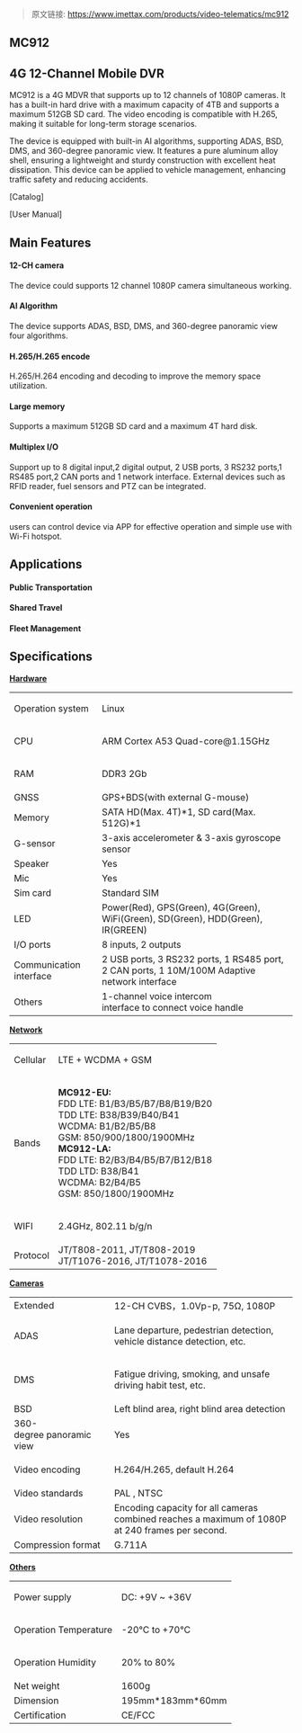 > 原文链接: <https://www.imettax.com/products/video-telematics/mc912> 

 ## **MC912**​

## 4G 12-Channel Mobile DVR  

MC912 is a 4G MDVR that supports up to 12 channels of 1080P cameras. It has a built-in hard drive with a maximum capacity of 4TB and supports a maximum 512GB SD card. The video encoding is compatible with H.265, making it suitable for long-term storage scenarios. 

The device is equipped with built-in AI algorithms, supporting ADAS, BSD, DMS, and 360-degree panoramic view. It features a pure aluminum alloy shell, ensuring a lightweight and sturdy construction with excellent heat dissipation. This device can be applied to vehicle management, enhancing traffic safety and reducing accidents.  

[Catalog]

[User Manual]

## Main Features

#### 12-CH camera  

The device could supports 12 channel 1080P camera simultaneous working.  

#### AI Algorithm  

The device supports ADAS, BSD, DMS, and 360-degree panoramic view four algorithms.  

#### H.265/H.265 encode  

H.265/H.264 encoding and decoding to improve the memory space utilization. 

#### Large memory  

Supports a maximum 512GB SD card and a maximum 4T hard disk.

#### Multiplex I/O  

Support up to 8 digital input,2 digital output, 2 USB ports, 3 RS232 ports,1 RS485 port,2 CAN ports and 1 network interface. External devices such as RFID reader, fuel sensors and PTZ can be integrated.   

#### Convenient operation  

users can control device via APP for effective operation and simple use with Wi-Fi hotspot.  

## Applications



#### Public Transportation



#### Shared Travel



#### Fleet Management

## Specifications

[**Hardware**](#)

<table class="table table-bordered o_table"><tbody><tr><td><p><span>Operation system</span><br></p></td><td><p><span>Linux</span><br></p></td></tr><tr><td><p><span>CPU</span><br></p></td><td><span>ARM Cortex A53 Quad-core@1.15GHz</span><br></td></tr><tr><td><p><span>RAM</span><br></p></td><td><p><span>DDR3 2Gb</span></p></td></tr><tr><td><span>GNSS</span></td><td><span>GPS+BDS(with external G-mouse)</span><br></td></tr><tr><td><span>Memory</span></td><td><span>SATA HD(Max. 4T)*1, SD card(Max. 512G)*1</span><br></td></tr><tr><td><span>G-sensor</span><br></td><td><span>3-axis accelerometer &amp; 3-axis gyroscope sensor</span><br></td></tr><tr><td><span>Speaker</span><br></td><td><span>Yes</span></td></tr><tr><td><span>Mic</span><br></td><td><span>Yes</span></td></tr><tr><td><span>Sim card</span></td><td><span>Standard SIM</span></td></tr><tr><td><span>LED</span><br></td><td><span>Power(Red), GPS(Green), 4G(Green), WiFi(Green), SD(Green), HDD(Green), IR(GREEN)</span><br></td></tr><tr><td><span>I/O ports</span></td><td><span>8 inputs, 2&nbsp;outputs</span><br></td></tr><tr><td><span>Communication interface</span></td><td><span>2 USB ports, 3 RS232 ports, 1 RS485 port, 2 CAN ports, 1 10M/100M Adaptive network interface</span><br></td></tr><tr><td><span>Others</span></td><td><span>1-channel voice intercom interface&nbsp;to&nbsp;connect voice handle</span><br></td></tr></tbody></table>

[**Network**](#)

<table class="table table-bordered o_table"><tbody><tr><td><p><span>Cellular</span><br></p></td><td><p><span>LTE&nbsp;+ WCDMA + GSM</span><br></p></td></tr><tr><td><p><span>Bands</span><br></p></td><td><p><strong><span>MC912-EU:</span></strong><span><br>FDD LTE: B1/B3/B5/B7/B8/B19/B20<br>TDD LTE: B38/B39/B40/B41<br>WCDMA: B1/B2/B5/B8<br>GSM: 850/900/1800/1900MHz<br></span><strong><span>MC912-LA:</span></strong><span><br>FDD LTE: B2/B3/B4/B5/B7/B12/B18<br>TDD LTD: B38/B41<br>WCDMA: B2/B4/B5<br>GSM: 850/1800/1900MHz</span><br></p></td></tr><tr><td><p><span>WIFI</span><br></p></td><td><p><span>2.4GHz, 802.11 b/g/n</span><br></p></td></tr><tr><td><span>Protocol</span><br></td><td><span>JT/T808-2011, JT/T808-2019<br>JT/T1076-2016, JT/T1078-2016</span><br></td></tr></tbody></table>

[**Cameras**](#)  

<table class="table table-bordered o_table"><tbody><tr><td><span>Extended</span></td><td><span>12-CH CVBS，1.0Vp-p, 75Ω, 1080P</span><br></td></tr><tr><td><p><span>ADAS</span><br></p></td><td><p><span>Lane departure, pedestrian detection, vehicle distance detection, etc.</span><br></p></td></tr><tr><td><span>DMS</span><br></td><td><p><span>Fatigue driving, smoking, and unsafe driving habit test, etc.</span><br></p></td></tr><tr><td><span>BSD</span></td><td><span>Left blind area, right blind area detection</span><br></td></tr><tr><td><span>360-degree&nbsp;panoramic view</span><br></td><td><span>Yes</span></td></tr><tr><td><span>Video encoding</span></td><td><p><span>H.264/H.265, default H.264<br></span></p></td></tr><tr><td><span>Video standards</span></td><td><span>PAL , NTSC</span></td></tr><tr><td><span>Video resolution</span><br></td><td><span>Encoding capacity for all cameras combined reaches a maximum of 1080P at 240 frames per second.</span><br></td></tr><tr><td><span>Compression format</span><br></td><td><span>G.711A&nbsp;</span><br></td></tr></tbody></table>

[**Others**](#)  

<table class="table table-bordered o_table"><tbody><tr><td><p><span>Power supply</span></p></td><td><p><span>DC: +9V ~ +36V</span></p></td></tr><tr><td><p><span>Operation Temperature</span></p></td><td><p><span>-20℃ to +70℃</span></p></td></tr><tr><td><p><span>Operation Humidity</span></p></td><td><p><span>20% to 80%</span></p></td></tr><tr><td><span>Net weight</span></td><td><span>1600g</span></td></tr><tr><td><span>Dimension</span></td><td><span>​195mm*183mm*60mm</span><br></td></tr><tr><td><span>Certification</span><br></td><td><span>CE/FCC</span><br></td></tr></tbody></table>